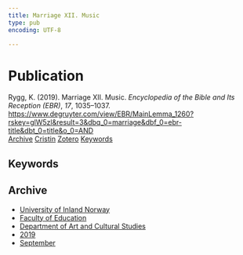 ```yaml
---
title: Marriage XII. Music
type: pub
encoding: UTF-8

---
```

<h1>Publication</h1>
<article id="csl-bib-container-ZYMZYEMI" class="csl-bib-container">
  <div class="csl-bib-body"> <div class="csl-entry">Rygg, K. (2019). Marriage XII. Music. <i>Encyclopedia of the Bible and Its Reception (EBR)</i>, <i>17</i>, 1035–1037. <a href="https://www.degruyter.com/view/EBR/MainLemma_1260?rskey=glW5zl&#38;result=3&#38;dbq_0=marriage&#38;dbf_0=ebr-title&#38;dbt_0=title&#38;o_0=AND">https://www.degruyter.com/view/EBR/MainLemma_1260?rskey=glW5zl&#38;result=3&#38;dbq_0=marriage&#38;dbf_0=ebr-title&#38;dbt_0=title&#38;o_0=AND</a></div> </div>
  <div class="csl-bib-buttons">
    <a href="#taxonomy-article-ZYMZYEMI" alt="archive" class="csl-bib-button">Archive</a>
    <a href="https://app.cristin.no/results/show.jsf?id=1731161" alt="Cristin" class="csl-bib-button">Cristin</a>
    <a href="http://zotero.org/groups/5881554/items/ZYMZYEMI" alt="Zotero" class="csl-bib-button">Zotero</a>
    <a href="#keywords-article-ZYMZYEMI" alt="keywords" class="csl-bib-button">Keywords</a>
  </div>
  <div id="csl-bib-meta-container-ZYMZYEMI"></div>
</article>
<div id="csl-bib-meta-ZYMZYEMI" class="csl-bib-meta">
  <article id="keywords-article-ZYMZYEMI" class="keywords-article">
    <h1>Keywords</h1>
    
  </article>
  <article id="taxonomy-article-ZYMZYEMI" class="taxonomy-article">
    <h1>Archive</h1>
    <ul>
      <li>
        <a href="/en/archive/?key=3DCRN523">University of Inland Norway</a>
      </li>
      <li>
        <a href="/en/archive/?key=WYNZA47F">Faculty of Education</a>
      </li>
      <li>
        <a href="/en/archive/?key=VBB2T4VJ">Department of Art and Cultural Studies</a>
      </li>
      <li>
        <a href="/en/archive/?key=N3YI5B9V">2019</a>
      </li>
      <li>
        <a href="/en/archive/?key=AEXU9G9P">September</a>
      </li>
    </ul>
  </article>
</div>
